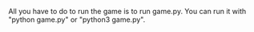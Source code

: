 All you have to do to run the game is to run game.py. You can run it with "python game.py" or "python3 game.py".
